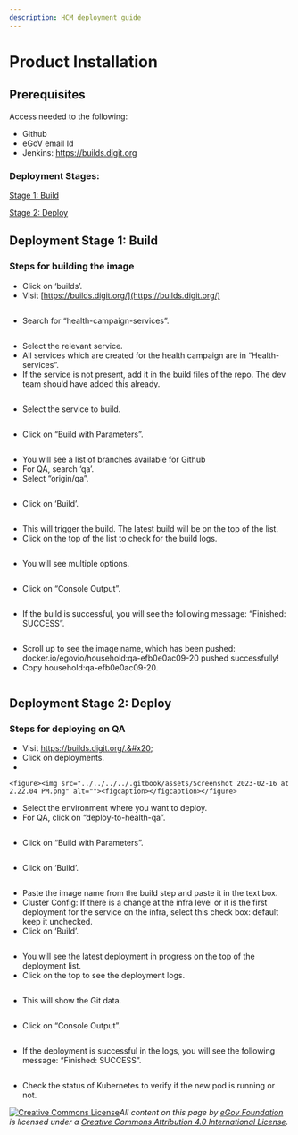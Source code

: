 ```yaml
---
description: HCM deployment guide
---
```


# Product Installation

## Prerequisites&#x20;

Access needed to the following:&#x20;

* Github&#x20;
* eGoV email Id&#x20;
* Jenkins: https://builds.digit.org

### Deployment Stages:

[Stage 1: Build](./#deployment-stage-1-build)

[Stage 2: Deploy](./#deployment-stage-2-deploy)

## Deployment Stage 1: Build

### Steps for building the image

* Click on ‘builds’.
* Visit [https://builds.digit.org/](https://builds.digit.org/) &#x20;

<figure><img src="../../../../.gitbook/assets/Screenshot 2023-02-16 at 2.03.24 PM.png" alt=""><figcaption></figcaption></figure>

* Search for “health-campaign-services”.

<figure><img src="../../../../.gitbook/assets/Screenshot 2023-02-16 at 2.04.54 PM.png" alt=""><figcaption></figcaption></figure>

* Select the relevant service.
* All services which are created for the health campaign are in “Health-services”.
* If the service is not present, add it in the build files of the repo. The dev team should have added this already.

<figure><img src="../../../../.gitbook/assets/Screenshot 2023-02-16 at 2.05.55 PM.png" alt=""><figcaption></figcaption></figure>

* Select the service to build.

<figure><img src="../../../../.gitbook/assets/Screenshot 2023-02-16 at 2.07.14 PM.png" alt=""><figcaption></figcaption></figure>

* Click on “Build with Parameters”.

<figure><img src="../../../../.gitbook/assets/Screenshot 2023-02-16 at 2.08.00 PM.png" alt=""><figcaption></figcaption></figure>

* You will see a list of branches available for Github
* For QA, search ‘qa’.&#x20;
* Select “origin/qa”.

<figure><img src="../../../../.gitbook/assets/Screenshot 2023-02-16 at 2.09.22 PM.png" alt=""><figcaption></figcaption></figure>

* Click on ‘Build’.

<figure><img src="../../../../.gitbook/assets/Screenshot 2023-02-16 at 2.10.59 PM.png" alt=""><figcaption></figcaption></figure>

* This will trigger the build. The latest build will be on the top of the list.&#x20;
* Click on the top of the list to check for the build logs.

<figure><img src="../../../../.gitbook/assets/Screenshot 2023-02-16 at 2.11.56 PM.png" alt=""><figcaption></figcaption></figure>

* You will see multiple options.

<figure><img src="../../../../.gitbook/assets/Screenshot 2023-02-16 at 2.12.52 PM.png" alt=""><figcaption></figcaption></figure>

* Click on “Console Output”.

<figure><img src="../../../../.gitbook/assets/Screenshot 2023-02-16 at 2.14.14 PM.png" alt=""><figcaption></figcaption></figure>

* If the build is successful, you will see the following message: “Finished: SUCCESS”.

<figure><img src="../../../../.gitbook/assets/Screenshot 2023-02-16 at 2.15.23 PM.png" alt=""><figcaption></figcaption></figure>

* Scroll up to see the image name, which has been pushed: docker.io/egovio/household:qa-efb0e0ac09-20 pushed successfully!&#x20;
* Copy household:qa-efb0e0ac09-20.

<figure><img src="../../../../.gitbook/assets/Screenshot 2023-02-16 at 2.17.20 PM.png" alt=""><figcaption></figcaption></figure>

## Deployment Stage 2: Deploy

### Steps for deploying on QA

* Visit https://builds.digit.org/.&#x20;
* Click on deployments.
*

    <figure><img src="../../../../.gitbook/assets/Screenshot 2023-02-16 at 2.22.04 PM.png" alt=""><figcaption></figcaption></figure>
* Select the environment where you want to deploy.&#x20;
* For QA, click on “deploy-to-health-qa”.

<figure><img src="../../../../.gitbook/assets/Screenshot 2023-02-16 at 2.22.49 PM.png" alt=""><figcaption></figcaption></figure>

* Click on “Build with Parameters”.

<figure><img src="../../../../.gitbook/assets/Screenshot 2023-02-16 at 2.24.39 PM.png" alt=""><figcaption></figcaption></figure>

* Click on ‘Build’.

<figure><img src="../../../../.gitbook/assets/Screenshot 2023-02-16 at 2.25.21 PM.png" alt=""><figcaption></figcaption></figure>

* Paste the image name from the build step and paste it in the text box.&#x20;
* Cluster Config: If there is a change at the infra level or it is the first deployment for the service on the infra, select this check box: default keep it unchecked.&#x20;
* Click on ‘Build’.

<figure><img src="../../../../.gitbook/assets/Screenshot 2023-02-16 at 2.27.26 PM.png" alt=""><figcaption></figcaption></figure>

* You will see the latest deployment in progress on the top of the deployment list.&#x20;
* Click on the top to see the deployment logs.

<figure><img src="../../../../.gitbook/assets/Screenshot 2023-02-16 at 2.27.55 PM.png" alt=""><figcaption></figcaption></figure>

* This will show the Git data.

<figure><img src="../../../../.gitbook/assets/Screenshot 2023-02-16 at 2.28.57 PM.png" alt=""><figcaption></figcaption></figure>

* Click on “Console Output”.

<figure><img src="../../../../.gitbook/assets/Screenshot 2023-02-16 at 2.29.27 PM.png" alt=""><figcaption></figcaption></figure>

* If the deployment is successful in the logs, you will see the following message: “Finished: SUCCESS”.

<figure><img src="../../../../.gitbook/assets/Screenshot 2023-02-16 at 2.30.22 PM.png" alt=""><figcaption></figcaption></figure>

* Check the status of Kubernetes to verify if the new pod is running or not.



[![Creative Commons License](https://i.creativecommons.org/l/by/4.0/80x15.png)_​_](http://creativecommons.org/licenses/by/4.0/)_All content on this page by_ [_eGov Foundation_](https://egov.org.in/) _is licensed under a_ [_Creative Commons Attribution 4.0 International License_](http://creativecommons.org/licenses/by/4.0/)_._
